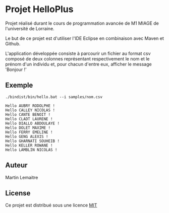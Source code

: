 # Projet HelloPlus

Projet réalisé durant le cours de programmation avancée de M1 MIAGE de l'université de Lorraine.

Le but de ce projet est d'utiliser l'IDE Eclipse en combinaison avec Maven et Github.

L'application développée consiste à parcourir un fichier au format csv composé de deux colonnes représentant respectivement le nom et le prénom d'un individu et, pour chacun d'entre eux, afficher le message 'Bonjour <NOM> <PRENOM> !'


## Exemple

```
./bindist/bin/hello.bat --i samples/nom.csv

Hello AUBRY RODOLPHE !
Hello CALLEY NICOLAS !
Hello CANTE BENOIT !
Hello CLADT LAURENE !
Hello DIALLO ABDOULAYE !
Hello DOLET MAXIME !
Hello FERRY EMELINE !
Hello GENG ALEXIS !
Hello GHARNATI SOUHEIB !
Hello KELLER ROWANE !
Hello LAMBLIN NICOLAS !
```

## Auteur
Martin Lemaitre

## License
Ce projet est distribué sous une licence  [MIT](https://choosealicense.com/licenses/mit/)
